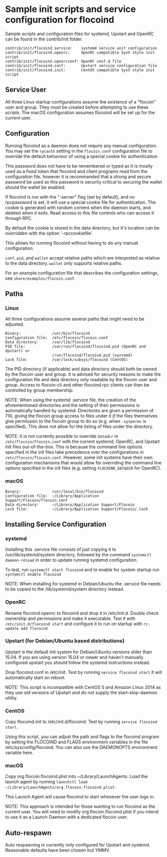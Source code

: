 Sample init scripts and service configuration for flocoind
==========================================================

Sample scripts and configuration files for systemd, Upstart and OpenRC
can be found in the contrib/init folder.

    contrib/init/flocoind.service:    systemd service unit configuration
    contrib/init/flocoind.openrc:     OpenRC compatible SysV style init script
    contrib/init/flocoind.openrcconf: OpenRC conf.d file
    contrib/init/flocoind.conf:       Upstart service configuration file
    contrib/init/flocoind.init:       CentOS compatible SysV style init script

Service User
---------------------------------

All three Linux startup configurations assume the existence of a "flocoin" user
and group.  They must be created before attempting to use these scripts.
The macOS configuration assumes flocoind will be set up for the current user.

Configuration
---------------------------------

Running flocoind as a daemon does not require any manual configuration. You may
set the `rpcauth` setting in the `flocoin.conf` configuration file to override
the default behaviour of using a special cookie for authentication.

This password does not have to be remembered or typed as it is mostly used
as a fixed token that flocoind and client programs read from the configuration
file, however it is recommended that a strong and secure password be used
as this password is security critical to securing the wallet should the
wallet be enabled.

If flocoind is run with the "-server" flag (set by default), and no rpcpassword is set,
it will use a special cookie file for authentication. The cookie is generated with random
content when the daemon starts, and deleted when it exits. Read access to this file
controls who can access it through RPC.

By default the cookie is stored in the data directory, but it's location can be overridden
with the option '-rpccookiefile'.

This allows for running flocoind without having to do any manual configuration.

`conf`, `pid`, and `wallet` accept relative paths which are interpreted as
relative to the data directory. `wallet` *only* supports relative paths.

For an example configuration file that describes the configuration settings,
see `share/examples/flocoin.conf`.

Paths
---------------------------------

### Linux

All three configurations assume several paths that might need to be adjusted.

    Binary:              /usr/bin/flocoind
    Configuration file:  /etc/flocoin/flocoin.conf
    Data directory:      /var/lib/flocoind
    PID file:            /var/run/flocoind/flocoind.pid (OpenRC and Upstart) or
                         /run/flocoind/flocoind.pid (systemd)
    Lock file:           /var/lock/subsys/flocoind (CentOS)

The PID directory (if applicable) and data directory should both be owned by the
flocoin user and group. It is advised for security reasons to make the
configuration file and data directory only readable by the flocoin user and
group. Access to flocoin-cli and other flocoind rpc clients can then be
controlled by group membership.

NOTE: When using the systemd .service file, the creation of the aforementioned
directories and the setting of their permissions is automatically handled by
systemd. Directories are given a permission of 710, giving the flocoin group
access to files under it _if_ the files themselves give permission to the
flocoin group to do so (e.g. when `-sysperms` is specified). This does not allow
for the listing of files under the directory.

NOTE: It is not currently possible to override `datadir` in
`/etc/flocoin/flocoin.conf` with the current systemd, OpenRC, and Upstart init
files out-of-the-box. This is because the command line options specified in the
init files take precedence over the configurations in
`/etc/flocoin/flocoin.conf`. However, some init systems have their own
configuration mechanisms that would allow for overriding the command line
options specified in the init files (e.g. setting `FLOCOIND_DATADIR` for
OpenRC).

### macOS

    Binary:              /usr/local/bin/flocoind
    Configuration file:  ~/Library/Application Support/Flocoin/flocoin.conf
    Data directory:      ~/Library/Application Support/Flocoin
    Lock file:           ~/Library/Application Support/Flocoin/.lock

Installing Service Configuration
-----------------------------------

### systemd

Installing this .service file consists of just copying it to
/usr/lib/systemd/system directory, followed by the command
`systemctl daemon-reload` in order to update running systemd configuration.

To test, run `systemctl start flocoind` and to enable for system startup run
`systemctl enable flocoind`

NOTE: When installing for systemd in Debian/Ubuntu the .service file needs to be copied to the /lib/systemd/system directory instead.

### OpenRC

Rename flocoind.openrc to flocoind and drop it in /etc/init.d.  Double
check ownership and permissions and make it executable.  Test it with
`/etc/init.d/flocoind start` and configure it to run on startup with
`rc-update add flocoind`

### Upstart (for Debian/Ubuntu based distributions)

Upstart is the default init system for Debian/Ubuntu versions older than 15.04. If you are using version 15.04 or newer and haven't manually configured upstart you should follow the systemd instructions instead.

Drop flocoind.conf in /etc/init.  Test by running `service flocoind start`
it will automatically start on reboot.

NOTE: This script is incompatible with CentOS 5 and Amazon Linux 2014 as they
use old versions of Upstart and do not supply the start-stop-daemon utility.

### CentOS

Copy flocoind.init to /etc/init.d/flocoind. Test by running `service flocoind start`.

Using this script, you can adjust the path and flags to the flocoind program by
setting the FLOCOIND and FLAGS environment variables in the file
/etc/sysconfig/flocoind. You can also use the DAEMONOPTS environment variable here.

### macOS

Copy org.flocoin.flocoind.plist into ~/Library/LaunchAgents. Load the launch agent by
running `launchctl load ~/Library/LaunchAgents/org.flocoin.flocoind.plist`.

This Launch Agent will cause flocoind to start whenever the user logs in.

NOTE: This approach is intended for those wanting to run flocoind as the current user.
You will need to modify org.flocoin.flocoind.plist if you intend to use it as a
Launch Daemon with a dedicated flocoin user.

Auto-respawn
-----------------------------------

Auto respawning is currently only configured for Upstart and systemd.
Reasonable defaults have been chosen but YMMV.
